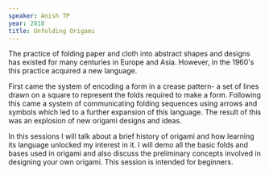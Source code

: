 ```yaml
---
speaker: Anish TP
year: 2018
title: Unfolding Origami
---
```

The practice of folding paper and cloth into abstract shapes and designs has existed for many centuries in Europe and Asia. However, in the 1960's this practice acquired a new language. 

First came the system of encoding a form in a crease pattern- a set of lines drawn on a square to represent the folds required to make a form. Following this came a system of communicating folding sequences using arrows and symbols which led to a further expansion of this language. The result of this was an explosion of new origami designs and ideas. 

In this sessions I will talk about a brief history of origami and how learning its language unlocked my interest in it. I will demo all the basic folds and bases used in origami and also discuss the preliminary concepts involved in designing your own origami. This session is intended for beginners.
